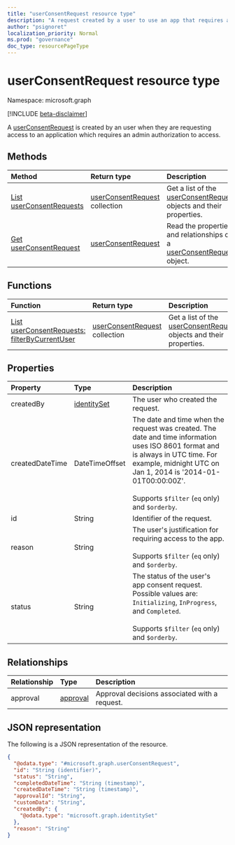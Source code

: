 ```yaml
---
title: "userConsentRequest resource type"
description: "A request created by a user to use an app that requires access to organizational data the user is unauthorized to grant consent to themselves."
author: "psignoret"
localization_priority: Normal
ms.prod: "governance"
doc_type: resourcePageType
---
```


# userConsentRequest resource type

Namespace: microsoft.graph

[!INCLUDE [beta-disclaimer](../../includes/beta-disclaimer.md)]

A [userConsentRequest](../resources/userconsentrequest.md) is created by an user when they are requesting access to an application which requires an admin authorization to access. 

## Methods
|Method|Return type|Description|
|:---|:---|:---|
|[List userConsentRequests](../api/userconsentrequest-list.md)|[userConsentRequest](../resources/userconsentrequest.md) collection|Get a list of the [userConsentRequest](../resources/userconsentrequest.md) objects and their properties.|
|[Get userConsentRequest](../api/userconsentrequest-get.md)|[userConsentRequest](../resources/userconsentrequest.md)|Read the properties and relationships of a [userConsentRequest](../resources/userconsentrequest.md) object.|

## Functions
|Function|Return type|Description|
|:---|:---|:---|
|[List userConsentRequests: filterByCurrentUser](../api/userconsentrequest-filterByCurrentUser.md)|[userConsentRequest](../resources/userconsentrequest.md) collection|Get a list of the [userConsentRequest](../resources/userconsentrequest.md) objects and their properties.|

## Properties
|Property|Type|Description|
|:---|:---|:---|
|createdBy|[identitySet](../resources/identityset.md)|The user who created the request.|
|createdDateTime|DateTimeOffset|The date and time when the request was created. The date and time information uses ISO 8601 format and is always in UTC time. For example, midnight UTC on Jan 1, 2014 is '2014-01-01T00:00:00Z'. <br><br>Supports `$filter` (`eq` only) and `$orderby`.|
|id|String|Identifier of the request. |
|reason|String|The user's justification for requiring access to the app. <br><br>Supports `$filter` (`eq` only) and `$orderby`.  |
|status|String|The status of the user's app consent request. Possible values are: `Initializing`, `InProgress`, and `Completed`. <br><br>Supports `$filter` (`eq` only) and `$orderby`. |

## Relationships
|Relationship|Type|Description|
|:---|:---|:---|
|approval|[approval](../resources/approval.md)|Approval decisions associated with a request.|

## JSON representation
The following is a JSON representation of the resource.
<!-- {
  "blockType": "resource",
  "keyProperty": "id",
  "@odata.type": "microsoft.graph.userConsentRequest",
  "baseType": "microsoft.graph.request",
  "openType": false
}
-->
``` json
{
  "@odata.type": "#microsoft.graph.userConsentRequest",
  "id": "String (identifier)",
  "status": "String",
  "completedDateTime": "String (timestamp)",
  "createdDateTime": "String (timestamp)",
  "approvalId": "String",
  "customData": "String",
  "createdBy": {
    "@odata.type": "microsoft.graph.identitySet"
  },
  "reason": "String"
}
```

